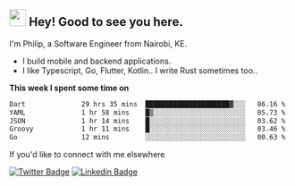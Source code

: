 <h2><img src="https://slackmojis.com/emojis/3643-cool-doge/download" width="30"/> Hey! Good to see you here.</h2>

<p>I'm Philip, a Software Engineer from Nairobi, KE. 

- I build mobile and backend applications.
- I like Typescript, Go, Flutter, Kotlin.. I write Rust sometimes too..</p>

**This week I spent some time on**
<!--START_SECTION:waka-->

```txt
Dart              29 hrs 35 mins  █████████████████████▓░░░   86.16 %
YAML              1 hr 58 mins    █▒░░░░░░░░░░░░░░░░░░░░░░░   05.73 %
JSON              1 hr 14 mins    █░░░░░░░░░░░░░░░░░░░░░░░░   03.62 %
Groovy            1 hr 11 mins    █░░░░░░░░░░░░░░░░░░░░░░░░   03.46 %
Go                12 mins         ░░░░░░░░░░░░░░░░░░░░░░░░░   00.63 %
```

<!--END_SECTION:waka-->

If you'd like to connect with me elsewhere

[![Twitter Badge](https://img.shields.io/badge/-Twitter-1ca0f1?style=flat-square&labelColor=1ca0f1&logo=twitter&logoColor=white&link=https://twitter.com/_diogorodrigues)](https://twitter.com/kimathiphil)  [![Linkedin Badge](https://img.shields.io/badge/-LinkedIn-blue?style=flat-square&logo=Linkedin&logoColor=white&link=https://www.linkedin.com/in/philip-kimathi-2604a9114/)](https://www.linkedin.com/in/philip-kimathi-2604a9114/)
